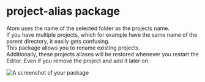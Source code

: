 # project-alias package

Atom uses the name of the selected folder as the projects name.  
If you have multiple projects, which for example have the same name of the parent directory, it easily gets confusing.  
This package allows you to rename existing projects.  
Additionally, these projects aliases will be restored whenever you restart the Editor. Even if you remove the project and add it later on.


![A screenshot of your package](https://f.cloud.github.com/assets/69169/2290250/c35d867a-a017-11e3-86be-cd7c5bf3ff9b.gif)
